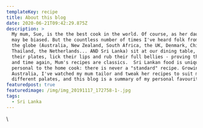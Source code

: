 ```yaml
---
templateKey: recipe
title: About this blog
date: 2020-06-21T09:42:29.875Z
description: >
  My mum, Sue, is the the best cook in the world. Of course, as her daughter, I
  may be biased. But the countless number of times I've heard folk from all over
  the globe (Australia, New Zealand, South Africa, the UK, Denmark, China,
  Thailand, the Netherlands... AND Sri Lanka) sit at our dining table, clean
  their plates, lick their lips and rub their full bellies - proving that, time
  and time again, Mum's recipes are classics.  Sri Lankan food is uniquely
  personal to the home cook: there is never a "standard" recipe. Growing up in
  Australia, I've watched my mum tailor and tweak her recipes to suit many
  different palates, and this blog is a summary of my personal favourites. 
featuredpost: true
featuredimage: /img/img_20191117_172758-1-.jpg
tags:
  - Sri Lanka
---
```

\